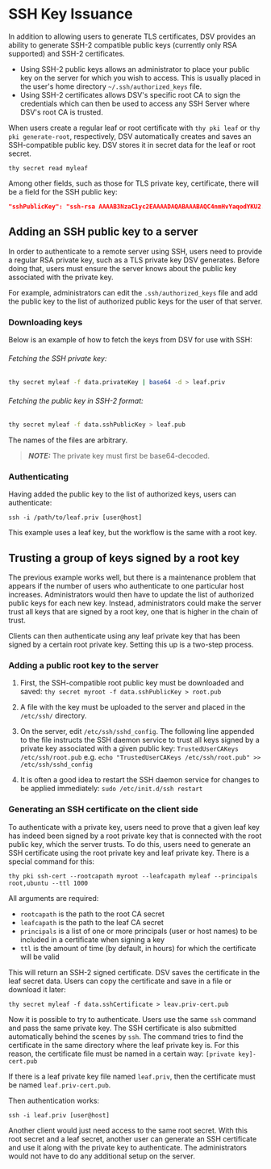 # SSH Key Issuance

In addition to allowing users to generate TLS certificates, DSV provides an ability to generate SSH-2 compatible public keys (currently only RSA supported) and SSH-2 certificates.
* Using SSH-2 public keys allows an administrator to place your public key on the server for which you wish to access.  This is usually placed in the user's home directory `~/.ssh/authorized_keys` file.
* Using SSH-2 certificates allows DSV's specific root CA to sign the credentials which can then be used to access any SSH Server where DSV's root CA is trusted.

When users create a regular leaf or root certificate with `thy pki leaf` or `thy pki generate-root`, respectively, DSV
automatically creates and saves an SSH-compatible public key. DSV stores it in secret data for the leaf or root secret.

`thy secret read myleaf`

Among other fields, such as those for TLS private key, certificate, there will be a field for the SSH public key:
 ```json
 "sshPublicKey": "ssh-rsa AAAAB3NzaC1yc2EAAAADAQABAAABAQC4nmHvYaqodYKU2..."
```

## Adding an SSH public key to a server
In order to authenticate to a remote server using SSH, users need to provide a regular RSA private key, such as a TLS private key DSV generates. Before doing that, users must ensure the server knows about the public key associated with the private key.

For example, administrators can edit the `.ssh/authorized_keys` file and add the public key to the list of authorized public keys for the user of that server.

### Downloading keys
Below is an example of how to fetch the keys from DSV for use with SSH:

###### Fetching the SSH private key:
```bash
thy secret myleaf -f data.privateKey | base64 -d > leaf.priv
```
###### Fetching the public key in SSH-2 format:
```bash
thy secret myleaf -f data.sshPublicKey > leaf.pub
```

The names of the files are arbitrary.
> **_NOTE:_** The private key must first be base64-decoded.

### Authenticating
Having added the public key to the list of authorized keys, users can authenticate:

`ssh -i /path/to/leaf.priv [user@host]`

This example uses a leaf key, but the workflow is the same with a root key.

## Trusting a group of keys signed by a root key
The previous example works well, but there is a maintenance problem that appears if the number of users who authenticate to one particular host increases. Administrators would then have to update the list of authorized public keys for each new key. Instead, administrators could make the server trust all keys that are signed by a root key, one that is higher in the chain of trust.

Clients can then authenticate using any leaf private key that has been signed by a certain root private key. Setting this up is a two-step process.

### Adding a public root key to the server
1. First, the SSH-compatible root public key must be downloaded and saved:
`thy secret myroot -f data.sshPublicKey > root.pub`

2. A file with the key must be uploaded to the server and placed in the `/etc/ssh/` directory.

3. On the server, edit `/etc/ssh/sshd_config`. The following line appended to the file instructs the SSH daemon service to trust all keys signed by a private key associated with a given public key: `TrustedUserCAKeys /etc/ssh/root.pub`
e.g. `echo "TrustedUserCAKeys /etc/ssh/root.pub" >> /etc/ssh/sshd_config`

4. It is often a good idea to restart the SSH daemon service for changes to be applied immediately:
`sudo /etc/init.d/ssh restart`

### Generating an SSH certificate on the client side
To authenticate with a private key, users need to prove that a given leaf key has indeed been signed by a root private key that is connected with the root public key, which the server trusts. To do this, users need to generate an SSH certificate using the root private key and leaf private key. There is a special command for this:

`thy pki ssh-cert --rootcapath myroot --leafcapath myleaf --principals root,ubuntu --ttl 1000`

All arguments are required:
- `rootcapath` is the path to the root CA secret
- `leafcapath` is the path to the leaf CA secret
- `principals` is a list of one or more principals (user or host names) to be included in a certificate when signing a key
- `ttl` is the amount of time (by default, in hours) for which the certificate will be valid

This will return an SSH-2 signed certificate. DSV saves the certificate in the leaf secret data. Users can copy the certificate and save in a file or download it later:

`thy secret myleaf -f data.sshCertificate > leav.priv-cert.pub`

Now it is possible to try to authenticate. Users use the same `ssh` command and pass the same private key. The SSH certificate is also submitted automatically behind the scenes by `ssh`. The command tries to find the certificate in the same directory where the leaf private key is. For this reason, the certificate file must be named in a certain way:
`[private key]-cert.pub`

If there is a leaf private key file named `leaf.priv`, then the certificate must be named `leaf.priv-cert.pub`.

Then authentication works:

`ssh -i leaf.priv [user@host]`

Another client would just need access to the same root secret. With this root secret and a leaf secret, another user can generate an SSH certificate and use it along with the private key to authenticate. The administrators would not have to do any additional setup on the server.
